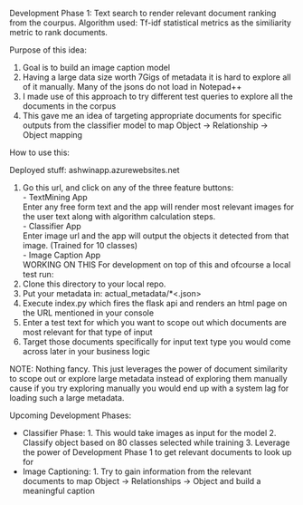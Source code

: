 Development Phase 1:
  Text search to render relevant document ranking from the courpus.
  Algorithm used: Tf-idf statistical metrics as the similiarity metric to rank documents.
  
Purpose of this idea:
  1. Goal is to build an image caption model
  2. Having a large data size worth 7Gigs of metadata it is hard to explore all of it manually. Many of the jsons do not load in Notepad++
  3. I made use of this approach to try different test queries to explore all the documents in the corpus
  4. This gave me an idea of targeting appropriate documents for specific outputs from the classifier model to map Object -> Relationship -> Object mapping
  
How to use this:

Deployed stuff: ashwinapp.azurewebsites.net
  1. Go this url, and click on any of the three feature buttons:<br>
    - TextMining App<br>
    Enter any free form text and the app will render most relevant images for the user text along with algorithm calculation steps.<br>
    - Classifier App<br>
        Enter image url and the app will output the objects it detected from that image. (Trained for 10 classes)<br>
    - Image Caption App<br>
        WORKING ON THIS
For development on top of this and ofcourse a local test run:
  1. Clone this directory to your local repo.
  2. Put your metadata in: actual_metadata/*<.json>
  3. Execute index.py which fires the flask api and renders an html page on the URL mentioned in your console
  4. Enter a test text for which you want to scope out which documents are most relevant for that type of input
  5. Target those documents specifically for input text type you would come across later in your business logic
  
NOTE: Nothing fancy. This just leverages the power of document similarity to scope out or explore large metadata instead of exploring them manually cause if you try exploring manually you would end up with a system lag for loading such a large metadata.

Upcoming Development Phases:
  - Classifier Phase: 
        1. This would take images as input for the model
        2. Classify object based on 80 classes selected while training
        3. Leverage the power of Development Phase 1 to get relevant documents to look up for
  - Image Captioning:
        1. Try to gain information from the relevant documents to map Object -> Relationships -> Object and build a meaningful caption
